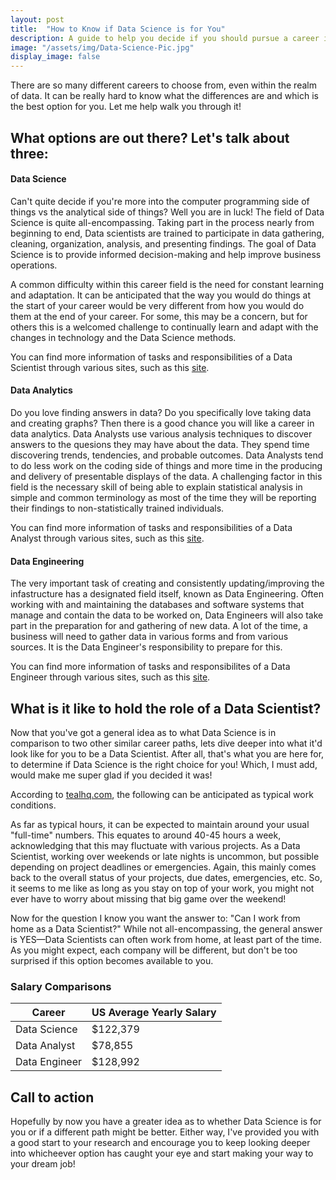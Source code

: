 ```yaml
---
layout: post
title:  "How to Know if Data Science is for You"
description: A guide to help you decide if you should pursue a career in Data Science
image: "/assets/img/Data-Science-Pic.jpg"
display_image: false
---
```


<p class="intro"><span class="dropcap">T</span>here are so many different careers to choose from, even within the realm of data. It can be really hard to know what the differences are and which is the best option for you. Let me help walk you through it!</p>

## What options are out there? Let's talk about three:

#### Data Science
Can't quite decide if you're more into the computer programming side of things vs the analytical side of things? Well you are in luck! The field of Data Science is quite all-encompassing. Taking part in the process nearly from beginning to end, Data scientists are trained to participate in data gathering, cleaning, organization, analysis, and presenting findings. 
The goal of Data Science is to provide informed decision-making and help improve business operations. 

A common difficulty within this career field is the need for constant learning and adaptation. It can be anticipated that the way you would do things at the start of your career would be very different from how you would do them at the end of your career. For some, this may be a concern, but for others this is a welcomed challenge to continually learn and adapt with the changes in technology and the Data Science methods.

You can find more information of tasks and responsibilities of a Data Scientist through various sites, such as this [site](https://www.indeed.com/hire/job-description/data-scientist?gad_source=1&gclid=Cj0KCQjwpP63BhDYARIsAOQkATbJujt1bTXlg-VSpVQhkq4dewqyCt-5mT_inCg0ditMq_IqNJn-cMUaAnBnEALw_wcB&aceid=&gclsrc=aw.ds).

#### Data Analytics
Do you love finding answers in data? Do you specifically love taking data and creating graphs? Then there is a good chance you will like a career in data analytics. 
Data Analysts use various analysis techniques to discover answers to the quesions they may have about the data. They spend time discovering trends, tendencies, and probable outcomes.
Data Analysts tend to do less work on the coding side of things and more time in the producing and delivery of presentable displays of the data. A challenging factor in this field is the necessary skill of being able to explain statistical analysis in simple and common terminology as most of the time they will be reporting their findings to non-statistically trained individuals. 

You can find more information of tasks and responsibilities of a Data Analyst through various sites, such as this [site](https://ro.indeed.com/hire/job-description/data-analyst?gad_source=1&gclid=Cj0KCQjwpP63BhDYARIsAOQkATYwapaMFrpFYFF3uuFDG7vMkfCwvXI6zHPe71MaUOTDWEQyxZuku1MaAm0fEALw_wcB&hl=en&aceid=&co=GB&gclsrc=aw.ds).

#### Data Engineering
The very important task of creating and consistently updating/improving the infastructure has a designated field itself, known as Data Engineering. Often working with and maintaining the databases and software systems that manage and contain the data to be worked on, Data Engineers will also take part in the preparation for and gathering of new data. A lot of the time, a business will need to gather data in various forms and from various sources. It is the Data Engineer's responsibility to prepare for this. 

You can find more information of tasks and responsibilites of a Data Engineer through various sites, such as this [site](https://www.indeed.com/hire/job-description/data-engineer?gad_source=1&gclid=Cj0KCQjwpP63BhDYARIsAOQkATasjPkze2nqZhNv0ESCsp2M8ZBgEAMMT6fu9g80-xuKdXvv29LnrWYaAtJ-EALw_wcB&hl=en&aceid=&co=US&gclsrc=aw.ds). 

## What is it like to hold the role of a Data Scientist?
Now that you've got a general idea as to what Data Science is in comparison to two other similar career paths, lets dive deeper into what it'd look like for you to be a Data Scientist. After all, that's what you are here for, to determine if Data Science is the right choice for you! Which, I must add, would make me super glad if you decided it was!

According to [tealhq.com](https://www.tealhq.com/work-life-balance/data-scientist), the following can be anticipated as typical work conditions.

As far as typical hours, it can be expected to maintain around your usual "full-time" numbers. This equates to around 40-45 hours a week, acknowledging that this may fluctuate with various projects. As a Data Scientist, working over weekends or late nights is uncommon, but possible depending on project deadlines or emergencies. Again, this mainly comes back to the overall status of your projects, due dates, emergencies, etc. So, it seems to me like as long as you stay on top of your work, you might not ever have to worry about missing that big game over the weekend! 

Now for the question I know you want the answer to: "Can I work from home as a Data Scientist?" While not all-encompassing, the general answer is YES—Data Scientists can often work from home, at least part of the time. As you might expect, each company will be different, but don't be too surprised if this option becomes available to you. 

### Salary Comparisons

| Career         | US Average Yearly Salary |
| -----------    | -----------              |
| Data Science   | $122,379                 |
| Data Analyst   | $78,855                  |
| Data Engineer  | $128,992                 |


## Call to action
Hopefully by now you have a greater idea as to whether Data Science is for you or if a different path might be better. Either way, I've provided you with a good start to your research and encourage you to keep looking deeper into whicheever option has caught your eye and start making your way to your dream job!